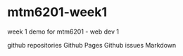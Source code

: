# mtm6201-week1

week 1 demo for mtm6201 - web dev 1

github repositories
Github Pages
Github issues
Markdown
